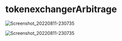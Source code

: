 # tokenexchangerArbitrage





![Screenshot_20220811-230735](https://user-images.githubusercontent.com/3880512/187182064-bb51e233-7c29-4f1a-aabd-101357e94c29.png)









![Screenshot_20220811-230735](https://user-images.githubusercontent.com/3880512/187182115-1736ce9b-458a-4f60-af4f-4eb02415e6f6.png)


